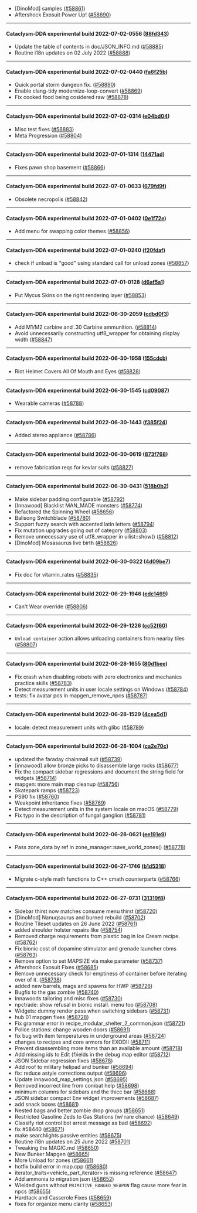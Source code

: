 * [DinoMod] samples ([#58861](https://github.com/CleverRaven/Cataclysm-DDA/pull/58861))
* Aftershock Exosuit Power Up! ([#58690](https://github.com/CleverRaven/Cataclysm-DDA/pull/58690))

---

#### Cataclysm-DDA experimental build 2022-07-02-0556 ([88fd343](https://github.com/CleverRaven/Cataclysm-DDA/releases/tag/cdda-experimental-2022-07-02-0556))

* Update the table of contents in doc/JSON_INFO.md ([#58885](https://github.com/CleverRaven/Cataclysm-DDA/pull/58885))
* Routine i18n updates on 02 July 2022 ([#58888](https://github.com/CleverRaven/Cataclysm-DDA/pull/58888))

---

#### Cataclysm-DDA experimental build 2022-07-02-0440 ([fa6f25b](https://github.com/CleverRaven/Cataclysm-DDA/releases/tag/cdda-experimental-2022-07-02-0440))

* Quick portal storm dungeon fix. ([#58890](https://github.com/CleverRaven/Cataclysm-DDA/pull/58890))
* Enable clang-tidy modernize-loop-convert ([#58869](https://github.com/CleverRaven/Cataclysm-DDA/pull/58869))
* Fix cooked food being cosidered raw ([#58878](https://github.com/CleverRaven/Cataclysm-DDA/pull/58878))

---

#### Cataclysm-DDA experimental build 2022-07-02-0314 ([e04bd04](https://github.com/CleverRaven/Cataclysm-DDA/releases/tag/cdda-experimental-2022-07-02-0314))

* Misc test fixes ([#58883](https://github.com/CleverRaven/Cataclysm-DDA/pull/58883))
* Meta Progression ([#58804](https://github.com/CleverRaven/Cataclysm-DDA/pull/58804))

---

#### Cataclysm-DDA experimental build 2022-07-01-1314 ([14471ad](https://github.com/CleverRaven/Cataclysm-DDA/releases/tag/cdda-experimental-2022-07-01-1314))

* Fixes pawn shop basement ([#58866](https://github.com/CleverRaven/Cataclysm-DDA/pull/58866))

---

#### Cataclysm-DDA experimental build 2022-07-01-0633 ([679fd9f](https://github.com/CleverRaven/Cataclysm-DDA/releases/tag/cdda-experimental-2022-07-01-0633))

* Obsolete necropolis ([#58842](https://github.com/CleverRaven/Cataclysm-DDA/pull/58842))

---

#### Cataclysm-DDA experimental build 2022-07-01-0402 ([0e1f72e](https://github.com/CleverRaven/Cataclysm-DDA/releases/tag/cdda-experimental-2022-07-01-0402))

* Add menu for swapping color themes ([#58856](https://github.com/CleverRaven/Cataclysm-DDA/pull/58856))

---

#### Cataclysm-DDA experimental build 2022-07-01-0240 ([f20fdaf](https://github.com/CleverRaven/Cataclysm-DDA/releases/tag/cdda-experimental-2022-07-01-0240))

* check if unload is "good" using standard call for unload zones ([#58857](https://github.com/CleverRaven/Cataclysm-DDA/pull/58857))

---

#### Cataclysm-DDA experimental build 2022-07-01-0128 ([d6af5a1](https://github.com/CleverRaven/Cataclysm-DDA/releases/tag/cdda-experimental-2022-07-01-0128))

* Put Mycus Skins on the right rendering layer ([#58853](https://github.com/CleverRaven/Cataclysm-DDA/pull/58853))

---

#### Cataclysm-DDA experimental build 2022-06-30-2059 ([cdbd0f3](https://github.com/CleverRaven/Cataclysm-DDA/releases/tag/cdda-experimental-2022-06-30-2059))

* Add M1/M2 carbine and .30 Carbine ammunition. ([#58814](https://github.com/CleverRaven/Cataclysm-DDA/pull/58814))
* Avoid unnecessarily constructing utf8_wrapper for obtaining display width ([#58847](https://github.com/CleverRaven/Cataclysm-DDA/pull/58847))

---

#### Cataclysm-DDA experimental build 2022-06-30-1958 ([155cdcb](https://github.com/CleverRaven/Cataclysm-DDA/releases/tag/cdda-experimental-2022-06-30-1958))

* Riot Helmet Covers All Of Mouth and Eyes ([#58828](https://github.com/CleverRaven/Cataclysm-DDA/pull/58828))

---

#### Cataclysm-DDA experimental build 2022-06-30-1545 ([cd09087](https://github.com/CleverRaven/Cataclysm-DDA/releases/tag/cdda-experimental-2022-06-30-1545))

* Wearable cameras ([#58788](https://github.com/CleverRaven/Cataclysm-DDA/pull/58788))

---

#### Cataclysm-DDA experimental build 2022-06-30-1443 ([f385f24](https://github.com/CleverRaven/Cataclysm-DDA/releases/tag/cdda-experimental-2022-06-30-1443))

* Added stereo appliance ([#58786](https://github.com/CleverRaven/Cataclysm-DDA/pull/58786))

---

#### Cataclysm-DDA experimental build 2022-06-30-0619 ([873f768](https://github.com/CleverRaven/Cataclysm-DDA/releases/tag/cdda-experimental-2022-06-30-0619))

* remove fabrication reqs for kevlar suits ([#58827](https://github.com/CleverRaven/Cataclysm-DDA/pull/58827))

---

#### Cataclysm-DDA experimental build 2022-06-30-0431 ([518b0b2](https://github.com/CleverRaven/Cataclysm-DDA/releases/tag/cdda-experimental-2022-06-30-0431))

* Make sidebar padding configurable ([#58792](https://github.com/CleverRaven/Cataclysm-DDA/pull/58792))
* [Innawood] Blacklist MAN_MADE monsters ([#58774](https://github.com/CleverRaven/Cataclysm-DDA/pull/58774))
* Refactored the Spinning Wheel ([#58656](https://github.com/CleverRaven/Cataclysm-DDA/pull/58656))
* Balisong Switchblade ([#58780](https://github.com/CleverRaven/Cataclysm-DDA/pull/58780))
* Support fuzzy search with accented latin letters ([#58794](https://github.com/CleverRaven/Cataclysm-DDA/pull/58794))
* Fix mutation upgrades going out of category ([#58803](https://github.com/CleverRaven/Cataclysm-DDA/pull/58803))
* Remove unnecessary use of utf8_wrapper in uilist::show() ([#58812](https://github.com/CleverRaven/Cataclysm-DDA/pull/58812))
* [DinoMod] Mosasaurus live birth ([#58826](https://github.com/CleverRaven/Cataclysm-DDA/pull/58826))

---

#### Cataclysm-DDA experimental build 2022-06-30-0322 ([4d09be7](https://github.com/CleverRaven/Cataclysm-DDA/releases/tag/cdda-experimental-2022-06-30-0322))

* Fix doc for vitamin_rates ([#58835](https://github.com/CleverRaven/Cataclysm-DDA/pull/58835))

---

#### Cataclysm-DDA experimental build 2022-06-29-1946 ([edc1469](https://github.com/CleverRaven/Cataclysm-DDA/releases/tag/cdda-experimental-2022-06-29-1946))

* Can't Wear override ([#58806](https://github.com/CleverRaven/Cataclysm-DDA/pull/58806))

---

#### Cataclysm-DDA experimental build 2022-06-29-1226 ([cc52f60](https://github.com/CleverRaven/Cataclysm-DDA/releases/tag/cdda-experimental-2022-06-29-1226))

* `Unload container` action allows unloading containers from nearby tiles ([#58807](https://github.com/CleverRaven/Cataclysm-DDA/pull/58807))

---

#### Cataclysm-DDA experimental build 2022-06-28-1655 ([80d1bee](https://github.com/CleverRaven/Cataclysm-DDA/releases/tag/cdda-experimental-2022-06-28-1655))

* Fix crash when disabling robots with zero electronics and mechanics practice skills ([#58783](https://github.com/CleverRaven/Cataclysm-DDA/pull/58783))
* Detect measurement units in user locale settings on Windows ([#58784](https://github.com/CleverRaven/Cataclysm-DDA/pull/58784))
* tests: fix avatar pos in mapgen_remove_npcs ([#58787](https://github.com/CleverRaven/Cataclysm-DDA/pull/58787))

---

#### Cataclysm-DDA experimental build 2022-06-28-1529 ([4cea5d1](https://github.com/CleverRaven/Cataclysm-DDA/releases/tag/cdda-experimental-2022-06-28-1529))

* locale: detect measurement units with glibc ([#58789](https://github.com/CleverRaven/Cataclysm-DDA/pull/58789))

---

#### Cataclysm-DDA experimental build 2022-06-28-1004 ([ca2e70c](https://github.com/CleverRaven/Cataclysm-DDA/releases/tag/cdda-experimental-2022-06-28-1004))

* updated the faraday chainmail suit ([#58739](https://github.com/CleverRaven/Cataclysm-DDA/pull/58739))
* [innawood] allow bronze picks to disassemble large rocks ([#58677](https://github.com/CleverRaven/Cataclysm-DDA/pull/58677))
* Fix the compact sidebar regressions and document the string field for widgets ([#58714](https://github.com/CleverRaven/Cataclysm-DDA/pull/58714))
* mapgen: more main map cleanup ([#58756](https://github.com/CleverRaven/Cataclysm-DDA/pull/58756))
* Skatepark ramps ([#58723](https://github.com/CleverRaven/Cataclysm-DDA/pull/58723))
* PS90 fix ([#58760](https://github.com/CleverRaven/Cataclysm-DDA/pull/58760))
* Weakpoint inheritance fixes ([#58769](https://github.com/CleverRaven/Cataclysm-DDA/pull/58769))
* Detect measurement units in the system locale on macOS ([#58779](https://github.com/CleverRaven/Cataclysm-DDA/pull/58779))
* Fix typo in the description of fungal ganglion ([#58781](https://github.com/CleverRaven/Cataclysm-DDA/pull/58781))

---

#### Cataclysm-DDA experimental build 2022-06-28-0621 ([ee191e9](https://github.com/CleverRaven/Cataclysm-DDA/releases/tag/cdda-experimental-2022-06-28-0621))

* Pass zone_data by ref in zone_manager::save_world_zones() ([#58778](https://github.com/CleverRaven/Cataclysm-DDA/pull/58778))

---

#### Cataclysm-DDA experimental build 2022-06-27-1746 ([b1d5318](https://github.com/CleverRaven/Cataclysm-DDA/releases/tag/cdda-experimental-2022-06-27-1746))

* Migrate c-style math functions to C++ cmath counterparts ([#58766](https://github.com/CleverRaven/Cataclysm-DDA/pull/58766))

---

#### Cataclysm-DDA experimental build 2022-06-27-0731 ([31319f8](https://github.com/CleverRaven/Cataclysm-DDA/releases/tag/cdda-experimental-2022-06-27-0731))

* Sidebar thirst now matches consume menu thirst ([#58720](https://github.com/CleverRaven/Cataclysm-DDA/pull/58720))
* [DinoMod] Nanuqsaurus and burned rebuild ([#58702](https://github.com/CleverRaven/Cataclysm-DDA/pull/58702))
* Routine Tileset updates on 26 June 2022 ([#58761](https://github.com/CleverRaven/Cataclysm-DDA/pull/58761))
* added shoulder holster repairs like ([#58754](https://github.com/CleverRaven/Cataclysm-DDA/pull/58754))
* Removed charge requirements from plastic bag in Ice Cream recipe. ([#58762](https://github.com/CleverRaven/Cataclysm-DDA/pull/58762))
* Fix bionic cost of dopamine stimulator and grenade launcher cbms ([#58763](https://github.com/CleverRaven/Cataclysm-DDA/pull/58763))
* Remove option to set MAPSIZE via make parameter ([#58737](https://github.com/CleverRaven/Cataclysm-DDA/pull/58737))
* Aftershock Exosuit Fixes ([#58685](https://github.com/CleverRaven/Cataclysm-DDA/pull/58685))
* Remove unnecessary check for emptiness of container before iterating over of it. ([#58738](https://github.com/CleverRaven/Cataclysm-DDA/pull/58738))
* added new barrels, mags and spawns for HWP ([#58726](https://github.com/CleverRaven/Cataclysm-DDA/pull/58726))
* Bugfix to the gas zombie ([#58740](https://github.com/CleverRaven/Cataclysm-DDA/pull/58740))
* Innawoods tailoring and misc fixes ([#58730](https://github.com/CleverRaven/Cataclysm-DDA/pull/58730))
* npctrade: show refusal in bionic install. menu too ([#58708](https://github.com/CleverRaven/Cataclysm-DDA/pull/58708))
* Widgets: dummy render pass when switching sidebars ([#58731](https://github.com/CleverRaven/Cataclysm-DDA/pull/58731))
* hub 01 mapgen fixes ([#58728](https://github.com/CleverRaven/Cataclysm-DDA/pull/58728))
* Fix grammar error in recipe_modular_shelter_2_common.json ([#58721](https://github.com/CleverRaven/Cataclysm-DDA/pull/58721))
* Police stations: change wooden doors ([#58691](https://github.com/CleverRaven/Cataclysm-DDA/pull/58691))
* fix bug with item temperatures in underground areas ([#58724](https://github.com/CleverRaven/Cataclysm-DDA/pull/58724))
* changes to recipes and core armors for EXODII ([#58711](https://github.com/CleverRaven/Cataclysm-DDA/pull/58711))
* Prevent disassembling more items than an available amount ([#58718](https://github.com/CleverRaven/Cataclysm-DDA/pull/58718))
* Add missing ids to Edit (f)ields in the debug map editor ([#58712](https://github.com/CleverRaven/Cataclysm-DDA/pull/58712))
* JSON Sidebar regression fixes ([#58678](https://github.com/CleverRaven/Cataclysm-DDA/pull/58678))
* Add roof to military helipad and bunker ([#58694](https://github.com/CleverRaven/Cataclysm-DDA/pull/58694))
* fix: reduce astyle corrections output ([#58696](https://github.com/CleverRaven/Cataclysm-DDA/pull/58696))
* Update innawood_map_settings.json ([#58695](https://github.com/CleverRaven/Cataclysm-DDA/pull/58695))
* Removed incorrect line from combat help ([#58698](https://github.com/CleverRaven/Cataclysm-DDA/pull/58698))
* minimum columns for sidebars and the thicc bar ([#58688](https://github.com/CleverRaven/Cataclysm-DDA/pull/58688))
* JSON sidebar compact Env widget improvements ([#58687](https://github.com/CleverRaven/Cataclysm-DDA/pull/58687))
* add snack boxes ([#58681](https://github.com/CleverRaven/Cataclysm-DDA/pull/58681))
* Nested bags and better zombie drop groups ([#58651](https://github.com/CleverRaven/Cataclysm-DDA/pull/58651))
* Restricted Gasoline Zeds to Gas Stations (w/ rare chance) ([#58649](https://github.com/CleverRaven/Cataclysm-DDA/pull/58649))
* Classify riot control bot arrest message as bad ([#58692](https://github.com/CleverRaven/Cataclysm-DDA/pull/58692))
* fix #58440 ([#58671](https://github.com/CleverRaven/Cataclysm-DDA/pull/58671))
* make searchlights passive entities ([#58675](https://github.com/CleverRaven/Cataclysm-DDA/pull/58675))
* Routine i18n updates on 25 June 2022 ([#58701](https://github.com/CleverRaven/Cataclysm-DDA/pull/58701))
* Tweaking the MAGIC.md ([#58650](https://github.com/CleverRaven/Cataclysm-DDA/pull/58650))
* New Bunker Mapgen ([#58665](https://github.com/CleverRaven/Cataclysm-DDA/pull/58665))
* More Unload for zones ([#58661](https://github.com/CleverRaven/Cataclysm-DDA/pull/58661))
* hotfix build error in map.cpp ([#58680](https://github.com/CleverRaven/Cataclysm-DDA/pull/58680))
* iterator_traits<vehicle_part_iterator<T>> is missing reference ([#58647](https://github.com/CleverRaven/Cataclysm-DDA/pull/58647))
* Add ammonia to migration json ([#58652](https://github.com/CleverRaven/Cataclysm-DDA/pull/58652))
* Wielded guns without `PRIMITIVE_RANGED_WEAPON` flag cause more fear in npcs ([#58655](https://github.com/CleverRaven/Cataclysm-DDA/pull/58655))
* Hardtack and Casserole Fixes ([#58659](https://github.com/CleverRaven/Cataclysm-DDA/pull/58659))
* fixes for organize menu clarity ([#58653](https://github.com/CleverRaven/Cataclysm-DDA/pull/58653))
